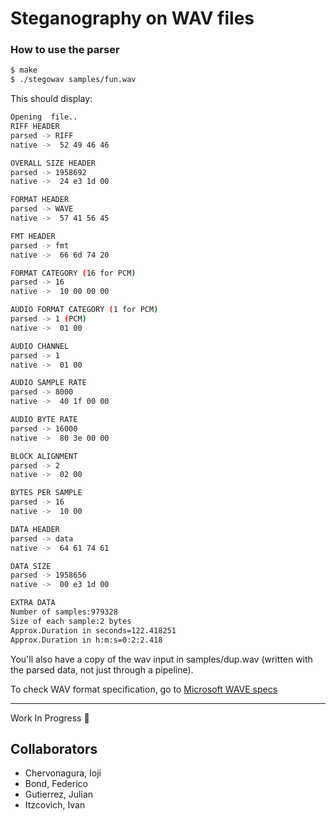# Steganography on WAV files

### How to use the parser

```bash
$ make
$ ./stegowav samples/fun.wav
```

This should display:
```bash
Opening  file..
RIFF HEADER
parsed -> RIFF
native ->  52 49 46 46

OVERALL SIZE HEADER
parsed -> 1958692
native ->  24 e3 1d 00

FORMAT HEADER
parsed -> WAVE
native ->  57 41 56 45

FMT HEADER
parsed -> fmt
native ->  66 6d 74 20

FORMAT CATEGORY (16 for PCM)
parsed -> 16
native ->  10 00 00 00

AUDIO FORMAT CATEGORY (1 for PCM)
parsed -> 1 (PCM)
native ->  01 00

AUDIO CHANNEL
parsed -> 1
native ->  01 00

AUDIO SAMPLE RATE
parsed -> 8000
native ->  40 1f 00 00

AUDIO BYTE RATE
parsed -> 16000
native ->  80 3e 00 00

BLOCK ALIGNMENT
parsed -> 2
native ->  02 00

BYTES PER SAMPLE
parsed -> 16
native ->  10 00

DATA HEADER
parsed -> data
native ->  64 61 74 61

DATA SIZE
parsed -> 1958656
native ->  00 e3 1d 00

EXTRA DATA
Number of samples:979328
Size of each sample:2 bytes
Approx.Duration in seconds=122.418251
Approx.Duration in h:m:s=0:2:2.418
```
You'll also have a copy of the wav input in samples/dup.wav (written with the parsed data, not just through a pipeline).

To check WAV format specification, go to [Microsoft WAVE specs](http://soundfile.sapp.org/doc/WaveFormat/)

***

Work In Progress 🚜

## Collaborators

* Chervonagura, Ioji
* Bond, Federico
* Gutierrez, Julian
* Itzcovich, Ivan
